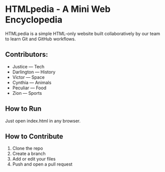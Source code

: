 # HTMLpedia - A Mini Web Encyclopedia

HTMLpedia is a simple HTML-only website built collaboratively by our team to learn Git and GitHub workflows.

## Contributors:

- Justice — Tech
- Darlington — History
- Victor — Space
- Cynthia — Animals
- Peculiar — Food
- Zion — Sports

## How to Run

Just open index.html in any browser.

## How to Contribute

1. Clone the repo
2. Create a branch
3. Add or edit your files
4. Push and open a pull request
